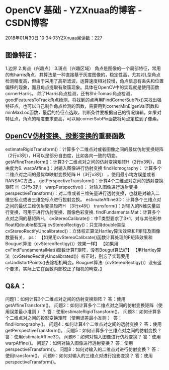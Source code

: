 # OpenCV 基础 - YZXnuaa的博客 - CSDN博客
2018年01月30日 10:34:03[YZXnuaa](https://me.csdn.net/YZXnuaa)阅读数：227
## 图像特征：
1.边界
2.角点（兴趣点）
3.斑点（兴趣区域）
角点是图像的一个局部特征，常用的有harris角点，其算法是一种直接基于灰度图像的，稳定性高，尤其对L型角点检测精度高，但由于采用了高斯滤波，运算速度相对较慢，角点信息有丢失和位置偏移的现象，而且角点提取有聚簇现象。具体在OpenCV中的实现就是使用函数cornerHarris。
除了Harris角点检测，还有Shi-Tomasi角点检测，goodFeaturesToTrack角点检测，将找到的点再用FindCornerSubPix()来找出强特征点。也可以自己制作角点检测的函数，需要用到cornerMinEigenVal函数和minMaxLoc函数，最后的特征点选取，判断条件要根据自己的情况编辑。如果对特征点，角点的精度要求更高，可以用cornerSubPix函数将角点定位到子像素。
## [OpenCV仿射变换、投影变换的](http://blog.csdn.net/godenlove007/article/details/9364971)重要函数
estimateRigidTransform()：计算多个二维点对或者图像之间的最优仿射变换矩阵 （2行x3列），H可以是部分自由度，比如各向一致的切变。
getAffineTransform()：计算3个二维点对之间的仿射变换矩阵H（2行x3列），自由度为6.
warpAffine()：对输入图像进行仿射变换
findHomography： 计算多个二维点对之间的最优单映射变换矩阵 H（3行x3列） ，使用最小均方误差或者RANSAC方法 。
getPerspectiveTransform()：计算4个二维点对之间的透射变换矩阵 H（3行x3列）
warpPerspective()： 对输入图像进行透射变换
perspectiveTransform()：对二维或者三维矢量进行透射变换，也就是对输入二维坐标点或者三维坐标点进行投射变换。
estimateAffine3D：计算多个三维点对之间的最优三维仿射变换矩阵H （3行x4列）
transform()：对输入的N维矢量进行变换，可用于进行仿射变换、图像色彩变换.
findFundamentalMat：计算多个点对之间的基矩阵H。
cvStereoCalibrate()：中T类型要求了3*1，对与其他形参float和double都支持
cvStereoRectigy()：只支持double类型
cvStereoRectifyUncalibrated()：立体校正算法Hartley算法效果和F矩阵及图像数量有关，
ps：
【如果用cvStereoCalibrate()函数计算处理的F矩阵效果和Bouguet算法（cvStereoRectigy()）效果一样】
【如果用cvFindFundamentalMat()函数计算F矩阵，没有Bougut算法好】
【用Hartley算法（cvStereoRectifyUncalibrated()）校正时，别忘了实现要用cvUndistortPoints()去除相机畸变，Bouguet算法（cvStereoRectigy()）没有这个要求，实际上它在函数内部校正了相机的畸变。】
## Q&A：
问题1：如何计算3个二维点对之间的仿射变换矩阵？
答：使用getAffineTransform()。
问题2：如何计算多个二维点对之间的仿射变换矩阵（使用误差最小准则 ）？
答：使用estimateRigidTransform()。
问题3：如何计算多个二维点对之间的投影变换矩阵（使用误差最小准则 ）
答：findHomography()。
问题4：如何计算4个二维点对之间的透射变换？
答：使用getPerspectiveTransform()。
问题5：如何计算多个三维点对之间的仿射变换？
答：使用estimateAffine3D。
问题6：如何对输入图像进行仿射变换？
答：使用warpAffine()。
问题7：如何对输入图像进行透射变换？
答：使用perspectiveTransform()。
问题8：如何对输入的二维点对进行仿射变换？
答：使用transform()。
问题9：如何对输入的三维点对进行投影变换？
答：使用perspectiveTransform()。
